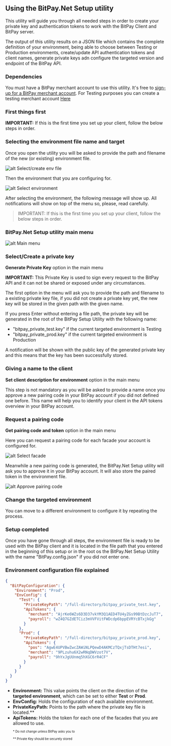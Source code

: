 ## Using the BitPay.Net Setup utility

This utility will guide you through all needed steps in order to create your private key and authentication tokens to work with the BitPay Client and BitPay server.

The output of this utility results on a JSON file which contains the complete definition of your environment, being able to choose between Testing or Production environments, create/update API authentication tokens and client names, generate private keys adn configure the targeted version and endpoint of the BitPay API.

### Dependencies

You must have a BitPay merchant account to use this utility.  It's free to [sign-up for a BitPay merchant account](https://bitpay.com/start).
For Testing purposes you can create a testing merchant account [Here](https://test.bitpay.com/start)

### First things first

**IMPORTANT:** If this is the first time you set up your client, follow the below steps in order.

### Selecting the environment file name and target

Once you open the utility you will be asked to provide the path and filename of the new (or existing) environment file.

![alt Select/create env file](https://raw.githubusercontent.com/bitpay/csharp-bitpay-client/master/screenshots/utility-setup-init.png)

Then the environment that you are configuring for.

![alt Select environment](https://raw.githubusercontent.com/bitpay/csharp-bitpay-client/master/screenshots/utility-setup-env.png)

After selecting the environment, the following message will show up. All notifications will show on top of the menu so, please, read carefully.

> IMPORTANT: If this is the first time you set up your client, follow the below steps in order.

### BitPay.Net Setup utility main menu

![alt Main menu](https://raw.githubusercontent.com/bitpay/csharp-bitpay-client/master/screenshots/utility-setup-menu.png)

### Select/Create a private key

**Generate Private Key** option in the main menu

**IMPORTANT:** This Private Key is used to sign every request to the BitPay API and it can not be shared or exposed under any circumstances.

The first option in the menu will ask you to provide the path and filename to a existing private key file, if you did not create a private key yet, the new key will be stored in the given path with the given name.

If you press Enter without entering a file path, the private key will be generated in the root of the BitPay Setup Utility with the following name:

- "bitpay_private_test.key" if the current targeted environment is Testing
- "bitpay_private_prod.key" if the current targeted environment is Production

A notification will be shown with the public key of the generated private key and this means that the key has been successfully stored.

### Giving a name to the client

**Set client description for environment** option in the main menu

This step is not mandatory as you will be asked to provide a name once you approve a new pairing code in your BitPay account if you did not defined one before.
This name will help you to identify your client in the API tokens overview in your BitPay account.

### Request a pairing code

**Get pairing code and token** option in the main menu

Here you can request a pairing code for each facade your account is configured for.

![alt Select facade](https://raw.githubusercontent.com/bitpay/csharp-bitpay-client/master/screenshots/utility-setup-facade.png)

Meanwhile a new pairing code is generated, the BitPay.Net Setup utility will ask you to approve it in your BitPay account. It will also store the paired token in the environment file.

![alt Approve pairing code](https://raw.githubusercontent.com/bitpay/csharp-bitpay-client/master/screenshots/utility-setup-pair.png)

### Change the targeted environment

You can move to a different environment to configure it by repeating the process.

### Setup completed

Once you have gone through all steps, the environment file is ready to be used with the BitPay client and it is located in the file path that you entered in the beginning of this setup or in the root os the BitPay.Net Setup Utility with the name "BitPay.config.json" if you did not enter one.

### Environment configuration file explained

```json
{
  "BitPayConfiguration": {
    "Environment": "Prod",
    "EnvConfig": {
      "Test": {
        "PrivateKeyPath": "/full-directory/bitpay_private_test.key",
        "ApiTokens": {
          "merchant": "AjrKe6WZs6D3D37vkYM3Q1AED4TU4yZGs99BtDzcJuT7",
          "payroll": "wZ4Q7GZdETCiz3mVVFVitFWDcdp6bppEVRYcBTxjkGg"
        }
      },
      "Prod": {
        "PrivateKeyPath": "/full-directory/bitpay_private_prod.key",
        "ApiTokens": {
          "pos": "AgwE4UPVBwZwcZAWiNLPQewD4AKMCzTQxjTsDTHt7esi",
          "merchant": "9PLzuhu6X2wRNqDWVzot7V",
          "payroll": "9hYxJgUUnmq5hXGC6rR4CF"
        }
      }
    }
  }
}
```

- **Environment:** This value points the client on the direction of the **targeted environment**, which can be set to either **Test** or **Prod**.
- **EnvConfig:** Holds the configuration of each available environment.
- **PrivateKeyPath:** Points to the path where the private key file is located.**
- **ApiTokens:** Holds the token for each one of the facades that you are allowed to use.
<br/><sub><sub>* Do not change unless BitPay asks you to </sub></sub>
<br/><sub><sub>** Private Key should be securely stored </sub></sub>